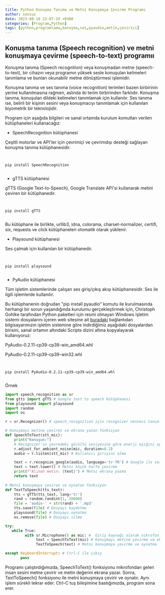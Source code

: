 ```yaml
---
title: Python Konuşma Tanıma ve Metni Konuşmaya Çevirme Programı
author: sonsuz
date: 2023-08-18 22:07:19 +0300
categories: [Program,Python]
tags: [python,programlama,konuşma,ses,pyaudio,metin,çevirici]
---
```




## Konuşma tanıma (Speech recognition) ve metni konuşmaya çevirme (speech-to-text) programıı

Konuşma tanıma (Speech recognition) veya konuşmadan metne (speech-to-text), bir cihazın veya programın yüksek sesle konuşulan kelimeleri tanımlama ve bunları okunabilir metne dönüştürmesi işlemidir.

Konuşma tanıma ve ses tanıma (voice recognition) terimleri bazen birbirinin yerine kullanılmasına rağmen, aslında iki terim birbirinden farklıdır. Konuşma tanıma, konuşulan dildeki kelimeleri tanımlamak için kullanılır. Ses tanıma ise, belirli bir kişinin sesini veya konuşmacıyı tanımlamak için kullanılan biyometrik bir teknolojidir.

Program için aşağıda bilgileri ve sanal ortamda kurulum komutları verilen kütüphaneleri kullanacağız:

- SpeechRecognition kütüphanesi

Çeşitli motorlar ve API'ler için çevrimiçi ve çevrimdışı desteği sağlayan konuşma tanıma kütüphanesidir.

```


pip install SpeechRecognition


```

- gTTS kütüphanesi

gTTS (Google Text-to-Speech), Google Translate API'si kullanarak metini çeviren bir kütüphanedir.

```


pip install gTTS


```

Bu kütüphane ile birlikte, urllib3, idna, colorama, charset-normalizer, certifi, six, requests ve click kütüphaneleri otomatik olarak yüklenir.

- Playsound kütüphanesi

Ses çalmak için kullanılan bir kütüphanedir.

```


pip install playsound


```

- PyAudio kütüphanesi

Tüm işletim sistemlerinde çalışan ses giriş/çıkış akışı kütüphanesidir. Ses ile ilgili işlemlerde kullanılır.

Bu kütüphanenin doğrudan "pip install pyaudio" komutu ile kurulmasında herhangi bir sorun yaşandığında kurulumu gerçekleştirmek için, Christoph Gohlke tarafından Python paketleri için resmi olmayan Windows işletim sistemi dosyalarını içeren web sitesine ait [buradaki](https://www.lfd.uci.edu/~gohlke/pythonlibs/) bağlantıdan bilgisayarımızın işletim sistemine göre indirdiğimiz aşağıdaki dosyalardan birisini, sanal ortamın altındaki Scripts dizini altına kopyalayarak kullanıyoruz:

PyAudio-0.2.11-cp39-cp39-win\_amd64.whl

PyAudio-0.2.11-cp39-cp39-win32.whl

```


pip install PyAudio-0.2.11-cp39-cp39-win_amd64.whl


```

Örnek

```py
import speech_recognition as sr
from gtts import gTTS # Google text to speech kütüphanesi
from playsound import playsound
import random
import os

r = sr.Recognizer() # speech_recognition için recognizer nesnesi tanımlama

# Konuşmayı metine çeviren ve ekrana yazan fonksiyon
def SpeechToText(stt_mic):        
    print("Konuşun:")
    # Recognizer'ın çevredeki gürültü seviyesine göre enerji eşiğini ayarlamasına izin vermek için bir saniye bekleme 
    r.adjust_for_ambient_noise(mic, duration=0.2)			  
    audio = r.listen(stt_mic) # Kullanıcı girişini alma

    text = r.recognize_google(audio, language='tr-TR') # Google ile sesi metine çevirme
    text = text.lower() # Metni küçük harfe çevirme
    print(f"Alınan metin: {text}") # Metni ekrana yazma	
    return text
	
# Metni konuşmaya çeviren ve oynatan fonksiyon
def TextToSpeech(tts_text):        
    tts = gTTS(tts_text, lang='tr')
    rand = random.randint(1, 10000)
    file = 'audio-' + str(rand) + '.mp3'
    tts.save(file) # Dosyayı kaydetme
    playsound(file) # Dosyayı oynatma
    os.remove(file) # Dosyayı silme	

try:
   while True:
         with sr.Microphone() as mic: #  Giriş kaynağı olarak nikrofon kullanma
              text = SpeechToText(mic) # Konuşmayı metine çevirme ve ekrana yazma
              TextToSpeech(text) # Metni konuşmaya çevirme ve oynatma				  

except KeyboardInterrupt: # Ctrl-C ile çıkış
       pass	   


```

Programı çalıştırdığımızda, SpeechToText() fonksiyonu mikrofondan gelen insan sesini metne çevirir ve metin değerini ekrana yazar. Sonra, TextToSpeech() fonksiyonu ile metni konuşmaya çevirir ve oynatır. Aynı işlem sürekli tekrar eder. Ctrl-C tuş bileşimine bastığımızda, program sona erer.
